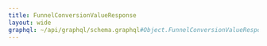 ```yaml
---
title: FunnelConversionValueResponse
layout: wide
graphql: ~/api/graphql/schema.graphql#Object.FunnelConversionValueResponse
---
```


